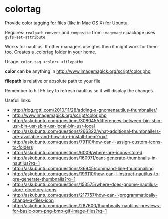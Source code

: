 colortag
========

Provide color tagging for files (like in Mac OS X) for Ubuntu. 

Requires: 
  `realpath`
  `convert` and `composite` from `imagemagic` package
  uses `gvfs-set-attribute`

Works for nautilus. If other managers use gfvs then it might work for them too. 
Creates a .colortag folder in your home. 

Usage: `color-tag <color> <filepath>`

__color__ can be anything in http://www.imagemagick.org/script/color.php

__filepath__ is relative or absolute path to your file

Remember to hit F5 key to refresh nautilus so it will display the changes.


Usefull links:

* http://rlog.rgtti.com/2010/11/28/adding-a-gnomenautilus-thumbnailer/
* http://www.imagemagick.org/script/color.php
* http://askubuntu.com/questions/308045/differences-between-bin-sbin-usr-bin-usr-sbin-usr-local-bin-usr-local
* http://askubuntu.com/questions/266322/what-additional-thumbnailers-are-available-and-how-do-i-install-them?rq=1
* http://askubuntu.com/questions/79110/how-can-i-assign-custom-icons-to-folders
* http://askubuntu.com/questions/6009/where-are-icons-stored
* http://askubuntu.com/questions/160971/cant-generate-thumbnails-in-nautilus?rq=1
* http://askubuntu.com/questions/36945/command-line-thumbnailing
* http://askubuntu.com/questions/199110/how-can-i-instruct-nautilus-to-pre-generate-thumbnails?rq=1
* http://askubuntu.com/questions/153575/where-does-gnome-nautilus-store-directory-icons
* http://askubuntu.com/questions/217757/how-can-i-programmatically-change-a-files-icon
* http://askubuntu.com/questions/287600/thumbnails-nautilus-previews-for-basic-xpm-png-bmp-gif-image-files?rq=1
